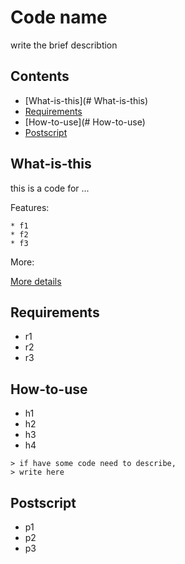 # Code name

write the brief describtion

## Contents

* [What-is-this](# What-is-this)
* [Requirements](#Requirement)
* [How-to-use](# How-to-use)
* [Postscript](#Postscript)

## What-is-this
this is a code for ...

Features:

	* f1
	* f2
	* f3
More:

[More details](http://daringfireball.net/projects/markdown/syntax)
	
## Requirements
* r1
* r2
* r3

## How-to-use
* h1
* h2
* h3
* h4

```
> if have some code need to describe,
> write here
```


## Postscript
* p1
* p2
* p3
